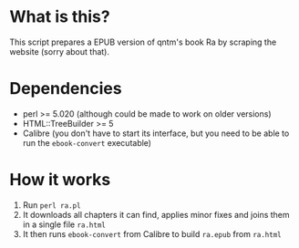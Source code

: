 # What is this?

This script prepares a EPUB version of qntm's book Ra by scraping the website (sorry about that).

# Dependencies

 - perl >= 5.020 (although could be made to work on older versions)
 - HTML::TreeBuilder >= 5
 - Calibre (you don't have to start its interface, but you need to be able to run the `ebook-convert` executable)

# How it works

 1. Run `perl ra.pl`
 2. It downloads all chapters it can find, applies minor fixes and joins them in a single file `ra.html`
 3. It then runs `ebook-convert` from Calibre to build `ra.epub` from `ra.html`
